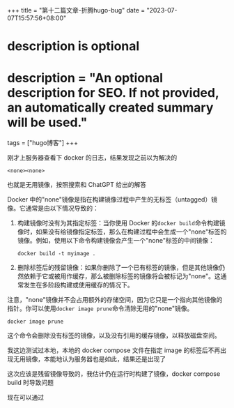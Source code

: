 +++
title = "第十二篇文章-折腾hugo-bug"
date = "2023-07-07T15:57:56+08:00"

#
# description is optional
#
# description = "An optional description for SEO. If not provided, an automatically created summary will be used."

tags = ["hugo博客"]
+++

刚才上服务器查看下 docker 的日志，结果发现之前以为解决的

```
<none><none>
```

也就是无用镜像，按照搜索和 ChatGPT 给出的解答

Docker 中的"none"镜像是指在构建镜像过程中产生的无标签（untagged）镜像。它通常是由以下情况导致的：

1. 构建镜像时没有为其指定标签：当你使用 Docker 的`docker build`命令构建镜像时，如果没有给镜像指定标签，那么在构建过程中会生成一个"none"标签的镜像。例如，使用以下命令构建镜像会产生一个"none"标签的中间镜像：

   ```
   docker build -t myimage .
   ```

2. 删除标签后的残留镜像：如果你删除了一个已有标签的镜像，但是其他镜像仍然依赖于它或被用作缓存，那么被删除标签的镜像将会被标记为"none"。这通常发生在多阶段构建或使用缓存的情况下。

注意，"none"镜像并不会占用额外的存储空间，因为它只是一个指向其他镜像的指针。你可以使用`docker image prune`命令清除无用的"none"镜像。

```
docker image prune
```

这个命令会删除没有标签的镜像，以及没有引用的缓存镜像，以释放磁盘空间。

我这边测试过本地，本地的 docker compose 文件在指定 image 的标签后不再出现无用镜像，本能地认为服务器也是如此，结果还是出现了

这次应该是残留镜像导致的，我估计仍在运行时构建了镜像，docker compose build 时导致问题

现在可以通过
